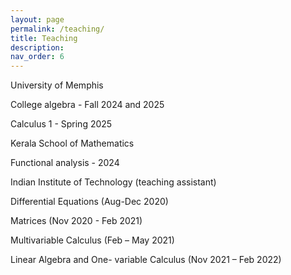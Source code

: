 ```yaml
---
layout: page
permalink: /teaching/
title: Teaching
description: 
nav_order: 6
---
```

 University of Memphis

  College algebra - Fall 2024 and 2025 

  Calculus 1 - Spring 2025 

 Kerala School of Mathematics

  Functional analysis - 2024

 Indian Institute of Technology (teaching assistant)

  Differential Equations (Aug-Dec 2020)
 
  Matrices (Nov 2020 - Feb 2021)
 
  Multivariable Calculus (Feb – May 2021)
 
  Linear Algebra and One- variable Calculus (Nov 2021 – Feb 2022)

  
